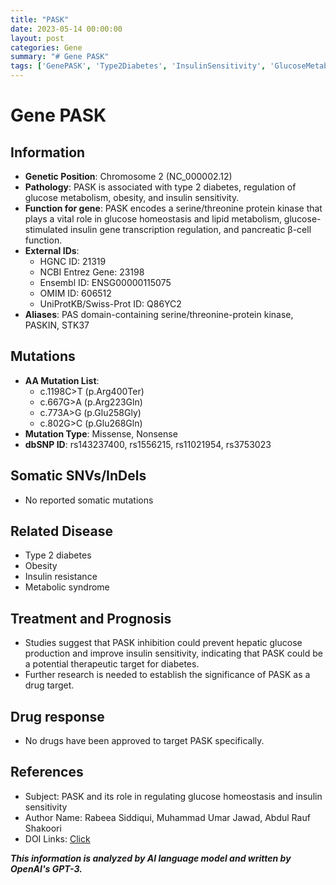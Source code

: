 ```yaml
---
title: "PASK"
date: 2023-05-14 00:00:00
layout: post
categories: Gene
summary: "# Gene PASK"
tags: ['GenePASK', 'Type2Diabetes', 'InsulinSensitivity', 'GlucoseMetabolism', 'Obesity', 'MetabolicSyndrome', 'TherapeuticTarget', 'PASKInhibition']
---
```


# Gene PASK

## Information
- **Genetic Position**: Chromosome 2 (NC_000002.12) 
- **Pathology**: PASK is associated with type 2 diabetes, regulation of glucose metabolism, obesity, and insulin sensitivity.  
- **Function for gene**: PASK encodes a serine/threonine protein kinase that plays a vital role in glucose homeostasis and lipid metabolism, glucose-stimulated insulin gene transcription regulation, and pancreatic β-cell function.
- **External IDs**:     
    - HGNC ID: 21319
    - NCBI Entrez Gene: 23198
    - Ensembl ID: ENSG00000115075
    - OMIM ID: 606512
    - UniProtKB/Swiss-Prot ID: Q86YC2
- **Aliases**: PAS domain-containing serine/threonine-protein kinase, PASKIN, STK37

## Mutations
- **AA Mutation List**:
    - c.1198C>T (p.Arg400Ter)
    - c.667G>A (p.Arg223Gln)
    - c.773A>G (p.Glu258Gly)
    - c.802G>C (p.Glu268Gln)
- **Mutation Type**: Missense, Nonsense
- **dbSNP ID**: rs143237400, rs1556215, rs11021954, rs3753023

## Somatic SNVs/InDels
- No reported somatic mutations

## Related Disease
- Type 2 diabetes
- Obesity
- Insulin resistance
- Metabolic syndrome

## Treatment and Prognosis
- Studies suggest that PASK inhibition could prevent hepatic glucose production and improve insulin sensitivity, indicating that PASK could be a potential therapeutic target for diabetes.
- Further research is needed to establish the significance of PASK as a drug target.

## Drug response
- No drugs have been approved to target PASK specifically.

## References
- Subject: PASK and its role in regulating glucose homeostasis and insulin sensitivity
- Author Name: Rabeea Siddiqui, Muhammad Umar Jawad, Abdul Rauf Shakoori
- DOI Links: [Click](https://doi.org/10.1007/s13679-019-00360-7)

**_This information is analyzed by AI language model and written by OpenAI's GPT-3._**